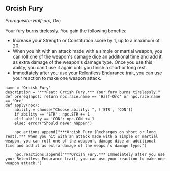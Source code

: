 ## Orcish Fury
*Prerequisite: Half-orc, Orc*

Your fury burns tirelessly. You gain the following benefits:

* Increase your Strength or Constitution score by 1, up to a maximum of 20.
* When you hit with an attack made with a simple or martial weapon, you can roll one of the weapon's damage dice an additional time and add it as extra damage of the weapon's damage type. Once you use this ability, you can't use it again until you finish a short or long rest.
* Immediately after you use your Relentless Endurance trait, you can use your reaction to make one weapon attack.

```
name = 'Orcish Fury'
description = "***Feat: Orcish Fury.*** Your fury burns tirelessly."
def prereq(npc): return npc.race.name == 'Half-Orc' or npc.race.name == 'Orc'
def apply(npc): 
    ability = choose("Choose ability: ", ['STR', 'CON'])
    if ability == 'STR': npc.STR += 1
    elif ability == 'CON': npc.CON += 1
    else: error("Should never happen")

    npc.actions.append("***Orcish Fury (Recharges on short or long rest).*** When you hit with an attack made with a simple or martial weapon, you can roll one of the weapon's damage dice an additional time and add it as extra damage of the weapon's damage type.")

    npc.reactions.append("***Orcish Fury.*** Immediately after you use your Relentless Endurance trait, you can use your reaction to make one weapon attack.")
```
